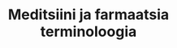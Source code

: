 ---
title: Meditsiini ja farmaatsia terminoloogia
title_en: EDQM standard terms
notes: Meditsiini ja farmaatsia terminoloogia (EDQM väljendid)
notes_en: Medical and pharmaceutical terminology
category:
  - Tervis
category_en:
  - Health
resources:
  - name: meditsiini farmaatsia terminoloogia
    url: 'https://standardterms.edqm.eu/'
    format: TMX
    interactive: 'False'
license: OTHER
update_freq: 'http://purl.org/linked-data/sdmx/2009/code#freq-A'
organization: Ravimite Kvaliteedi ja Tervishoiu Euroopa Direktoraat
maintainer_name: ''
maintainer_email: ''
maintainer_phone: ''
date_issued: '21/03/2020'
date_modified: '21/03/2020'
---